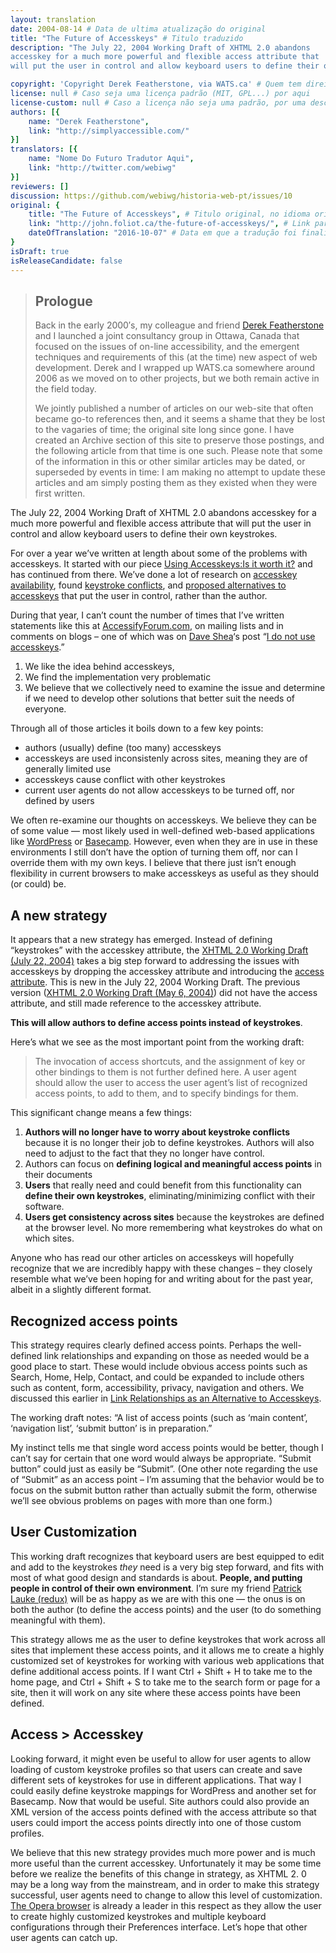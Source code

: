 ```yaml
---
layout: translation
date: 2004-08-14 # Data de ultima atualização do original
title: "The Future of Accesskeys" # Titulo traduzido
description: "The July 22, 2004 Working Draft of XHTML 2.0 abandons
accesskey for a much more powerful and flexible access attribute that
will put the user in control and allow keyboard users to define their own keystrokes."

copyright: 'Copyright Derek Featherstone, via WATS.ca' # Quem tem direitos de cópia
license: null # Caso seja uma licença padrão (MIT, GPL...) por aqui
license-custom: null # Caso a licença não seja uma padrão, por uma descrição curta dela aqui
authors: [{
    name: "Derek Featherstone",
    link: "http://simplyaccessible.com/"
}]
translators: [{
    name: "Nome Do Futuro Tradutor Aqui",
    link: "http://twitter.com/webiwg"
}]
reviewers: []
discussion: https://github.com/webiwg/historia-web-pt/issues/10
original: {
    title: "The Future of Accesskeys", # Titulo original, no idioma origial
    link: "http://john.foliot.ca/the-future-of-accesskeys/", # Link para documento original
    dateOfTranslation: "2016-10-07" # Data em que a tradução foi finalizada
}
isDraft: true
isReleaseCandidate: false
---
```


> Prologue
> --------
>
> Back in the early 2000′s,
> my colleague and friend [Derek Featherstone](http://simplyaccessible.com/)
> and I launched a joint consultancy group in Ottawa,
> Canada that focused on the issues of on-line accessibility,
> and the emergent techniques and requirements of this (at the time) new aspect of web development.
> Derek and I wrapped up WATS.ca somewhere around 2006 as we moved on to other projects,
> but we both remain active in the field today.
>
> We jointly published a number of articles on our web-site that often became go-to references then,
> and it seems a shame that they be lost to the vagaries of time;
> the original site long since gone.
> I have created an Archive section of this site to preserve those postings,
> and the following article from that time is one such.
> Please note that some of the information in this or other similar articles may be dated,
> or superseded by events in time:
> I am making no attempt to update these articles and am simply posting them as they existed when they were first written.

The July 22, 2004 Working Draft of XHTML 2.0 abandons accesskey for a much more powerful and flexible access attribute that will put the user in control and allow keyboard users to define their own keystrokes.

For over a year we’ve written at length about some of the problems with accesskeys.
It started with our piece [Using Accesskeys:Is it worth it?](http://john.foliot.ca/using-accesskeys-is-it-worth-it/) and has continued from there. We’ve done a lot of research on [accesskey availability](http://john.foliot.ca/more-reasons-why-we-dont-use-accesskeys/),
found [keystroke conflicts](http://john.foliot.ca/accesskeys-and-reserved-keystroke-combinations/),
and [proposed alternatives to accesskeys](http://john.foliot.ca/link-relationships-as-an-alternative-to-accesskeys/) that put the user in control, rather than the author.

During that year, I can’t count the number of times that I’ve written statements like this at <a href="http://www.accessifyforum.com/" class="broken_link">AccessifyForum.com</a>,
on mailing lists and in comments on blogs –
one of which was on [Dave Shea](http://www.mezzoblue.com/)‘s post “[I do not use accesskeys](http://www.mezzoblue.com/archives/2003/12/29/i_do_not_use/).”

1.  We like the idea behind accesskeys,
2.  We find the implementation very problematic
3.  We believe that we collectively need to examine the issue and determine if we need to develop other solutions that better suit the needs of everyone.

Through all of those articles it boils down to a few key points:

-   authors (usually) define (too many) accesskeys
-   accesskeys are used inconsistenly across sites, meaning they are of generally limited use
-   accesskeys cause conflict with other keystrokes
-   current user agents do not allow accesskeys to be turned off, nor defined by users

We often re-examine our thoughts on accesskeys.
We believe they can be of some value —
most likely used in well-defined web-based applications like [WordPress](http://www.worpress.org/) or [Basecamp](http://www.basecamphq.com/).
However, even when they are in use in these environments I still don’t have the option of turning them off,
nor can I override them with my own keys.
I believe that there just isn’t enough flexibility in current browsers to make accesskeys as useful as they should (or could) be.

A new strategy
--------------

It appears that a new strategy has emerged.
Instead of defining “keystrokes” with the accesskey attribute,
the [XHTML 2.0 Working Draft (July 22, 2004)](http://www.w3.org/TR/2004/WD-xhtml2-20040722/) takes a big step forward to addressing the issues with accesskeys by dropping the accesskey attribute and introducing the [access attribute](http://www.w3.org/TR/2004/WD-xhtml2-20040722/mod-hyperAttributes.html#adef_hyperAttributes_access).
This is new in the July 22, 2004 Working Draft.
The previous version ([XHTML 2.0 Working Draft (May 6, 2004)](http://www.w3.org/TR/2003/WD-xhtml2-20030506/)) did not have the access attribute,
and still made reference to the accesskey attribute.

**This will allow authors to define access points instead of keystrokes**.

Here’s what we see as the most important point from the working draft:

> The invocation of access shortcuts, and the assignment of key or other bindings to them is not further defined here. A user agent should allow the
> user to access the user agent’s list of recognized access points,
> to add to them, and to specify bindings for them.

This significant change means a few things:

1.  **Authors will no longer have to worry about keystroke conflicts** because it is no longer their job to define keystrokes.
    Authors will also need to adjust to the fact that they no longer have control.
2.  Authors can focus on **defining logical and meaningful access points** in their documents
3.  **Users** that really need and could benefit from this functionality can **define their own keystrokes**,
    eliminating/minimizing conflict with their software.
4.  **Users get consistency across sites** because the keystrokes are defined at the browser level.
    No more remembering what keystrokes do what on which sites.

Anyone who has read our other articles on accesskeys will hopefully recognize that we are incredibly happy with these changes –
they closely resemble what we’ve been hoping for and writing about for the past year,
albeit in a slightly different format.

Recognized access points
------------------------

This strategy requires clearly defined access points.
Perhaps the well-defined link relationships and expanding on those as needed would be a good place to start.
These would include obvious access points such as Search, Home, Help, Contact,
and could be expanded to include others such as content, form, accessibility, privacy, navigation and others.
We discussed this earlier in [Link Relationships as an Alternative to Accesskeys](http://john.foliot.ca/link-relationships-as-an-alternative-to-accesskeys/).

The working draft notes:
“A list of access points (such as ‘main content’, ‘navigation list’, ‘submit button’ is in preparation.”

My instinct tells me that single word access points would be better,
though I can’t say for certain that one word would always be appropriate.
“Submit button” could just as easily be “Submit”.
(One other note regarding the use of “Submit” as an access point –
I’m assuming that the behavior would be to focus on the submit button rather than actually submit the form,
otherwise we’ll see obvious problems on pages with more than one form.)


User Customization
------------------

This working draft recognizes that keyboard users are best equipped to edit and add to the keystrokes *they* need is a very big step forward,
and fits with most of what good design and standards is about.
**People, and putting people in control of their own environment**.
I’m sure my friend [Patrick Lauke (redux)](http://www.splintered.co.uk/) will be as happy as we are with this one —
the onus is on both the author
(to define the access points) and the user (to do something meaningful with them).

This strategy allows me as the user to define keystrokes that work across all sites that implement these access points,
and it allows me to create a highly customized set of keystrokes for working with various web applications that define additional access points.
If I want Ctrl + Shift + H to take me to the home page,
and Ctrl + Shift + S to take me to the search form or page for a site,
then it will work on any site where these access points have been defined.

Access &gt; Accesskey
---------------------

Looking forward,
it might even be useful to allow for user agents to allow loading of custom keystroke profiles so that users can create and save different sets of keystrokes for use in different applications.
That way I could easily define keystroke mappings for WordPress and another set for Basecamp.
Now that would be useful.
Site authors could also provide an XML version of the access points defined with the access attribute so that users could import the access points directly into one of those custom profiles.


We believe that this new strategy provides much more power and is much more useful than the current accesskey.
Unfortunately it may be some time before we realize the benefits of this change in strategy, as XHTML 2.
0 may be a long way from the mainstream, and in order to make this strategy successful,
user agents need to change to allow this level of customization.
[The Opera browser](http://www.opera.com/) is already a leader in this respect as they allow the user to create highly customized keystrokes and multiple keyboard configurations through their Preferences interface.
Let’s hope that other user agents can catch up.

